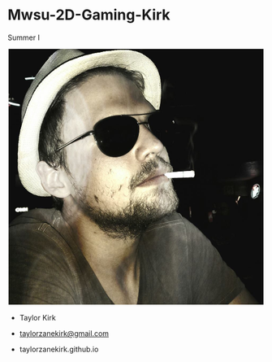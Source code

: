 # Mwsu-2D-Gaming-Kirk
Summer I

![alt text](https://github.com/TaylorZaneKirk/4663-Cryptology-TaylorKirk/blob/master/534824_10201850409045327_1428465012_n.jpg?raw=true)

* Taylor Kirk

* taylorzanekirk@gmail.com

* taylorzanekirk.github.io
